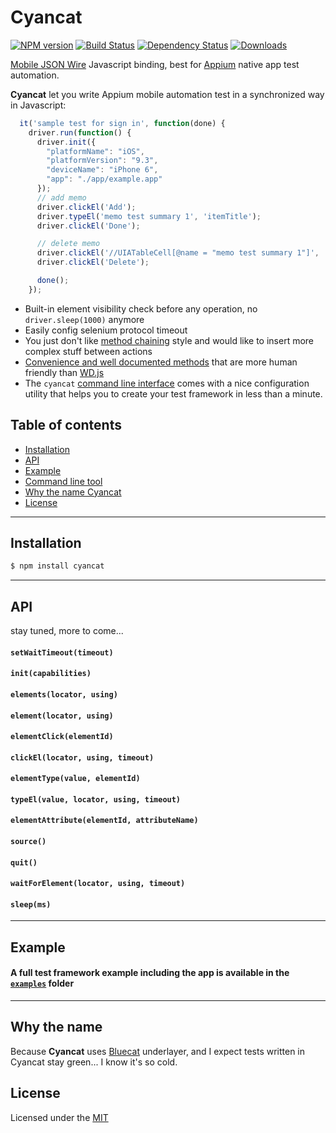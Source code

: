 # Cyancat

[![NPM version][npm-image]][npm-url]
[![Build Status](https://travis-ci.org/chenchaoyi/cyancat.svg?branch=master)](https://travis-ci.org/chenchaoyi/cyancat)
[![Dependency Status][david-image]][david-url]
[![Downloads][downloads-image]][downloads-url]


[Mobile JSON Wire](https://github.com/SeleniumHQ/mobile-spec/blob/master/spec-draft.md) Javascript binding, best for [Appium](http://appium.io/) native app test automation.

**Cyancat** let you write Appium mobile automation test in a synchronized way in Javascript:
```javascript
  it('sample test for sign in', function(done) {
    driver.run(function() {
      driver.init({
        "platformName": "iOS",
        "platformVersion": "9.3",
        "deviceName": "iPhone 6",
        "app": "./app/example.app"
      });
      // add memo
      driver.clickEl('Add');
      driver.typeEl('memo test summary 1', 'itemTitle');
      driver.clickEl('Done');

      // delete memo
      driver.clickEl('//UIATableCell[@name = "memo test summary 1"]', 'xpath');
      driver.clickEl('Delete');

      done();
    });
```

* Built-in element visibility check before any operation, no `driver.sleep(1000)` anymore
* Easily config selenium protocol timeout
* You just don't like [method chaining](https://en.wikipedia.org/wiki/Method_chaining) style and would like to insert more complex stuff between actions
* [Convenience and well documented methods](#api) that are more human friendly than [WD.js](https://github.com/admc/wd)
* The `cyancat` [command line interface](#command-line-tool) comes with a nice configuration utility that helps you to create your test framework in less than a minute.

## Table of contents

- [Installation](#installation)
- [API](#api)
- [Example](#example)
- [Command line tool](#command-line-tool)
- [Why the name Cyancat](#why-the-name)
- [License](#license)

---

## Installation ##
```bash
$ npm install cyancat
```
---

## API

stay tuned, more to come...

#### `setWaitTimeout(timeout)`
#### `init(capabilities)`
#### `elements(locator, using)`
#### `element(locator, using)`
#### `elementClick(elementId)`
#### `clickEl(locator, using, timeout)`
#### `elementType(value, elementId)`
#### `typeEl(value, locator, using, timeout)`
#### `elementAttribute(elementId, attributeName)`
#### `source()`
#### `quit()`
#### `waitForElement(locator, using, timeout)`
#### `sleep(ms)`

---

## Example
#### A full test framework example including the app is available in the [`examples`](https://github.com/chenchaoyi/cyancat/tree/master/examples) folder
---

## Why the name
Because **Cyancat** uses [Bluecat](https://github.com/chenchaoyi/bluecat) underlayer, and I expect tests written in Cyancat stay green... I know it's so cold.

## License
Licensed under the [MIT](http://opensource.org/licenses/MIT)

[npm-image]: https://img.shields.io/npm/v/cyancat.svg?style=flat-square
[npm-url]: https://www.npmjs.org/package/cyancat
[github-tag]: http://img.shields.io/github/tag/chenchaoyi/cyancat.svg?style=flat-square
[github-url]: https://github.com/chenchaoyi/cyancat/tags
[david-image]: http://img.shields.io/david/chenchaoyi/cyancat.svg?style=flat-square
[david-url]: https://david-dm.org/chenchaoyi/cyancat
[license-image]: http://img.shields.io/npm/l/cyancat.svg?style=flat-square
[license-url]: http://opensource.org/licenses/MIT
[downloads-image]: http://img.shields.io/npm/dm/cyancat.svg?style=flat-square
[downloads-url]: https://npmjs.org/package/cyancat
[gittip-image]: https://img.shields.io/gittip/chenchaoyi.svg?style=flat-square
[gittip-url]: https://www.gittip.com/chenchaoyi/
